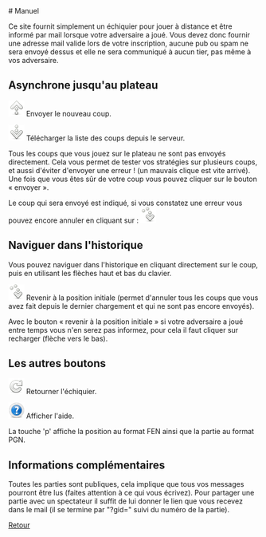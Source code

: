 <html>
<head>
	<meta http-equiv="Content-Type" content="text/html; charset=utf-8" />
	<title>Manuel</title>
</head>
<body>
# Manuel

Ce site fournit simplement un échiquier pour jouer à distance et être informé par mail lorsque votre adversaire a joué. Vous devez donc fournir une adresse mail valide lors de votre inscription, aucune pub ou spam ne sera envoyé dessus et elle ne sera communiqué à aucun tier, pas même à vos adversaire.


## Asynchrone jusqu'au plateau

![envoyer](./img/send.png 'envoyer') Envoyer le nouveau coup.

![recharger](./img/refresh.png 'recharger') Télécharger la liste des coups depuis le serveur.

Tous les coups que vous jouez sur le plateau ne sont pas envoyés directement. Cela vous permet de tester vos stratégies sur plusieurs coups, et aussi d'éviter d'envoyer une erreur ! (un mauvais clique est vite arrivé). Une fois que vous êtes sûr de votre coup vous pouvez cliquer sur le bouton « envoyer ».

Le coup qui sera envoyé est indiqué, si vous constatez une erreur vous pouvez encore annuler en cliquant sur :
![revenir à la position initiale](./img/init.png 'revenir à la position initiale')


## Naviguer dans l'historique

Vous pouvez naviguer dans l'historique en cliquant directement sur le coup, puis en utilisant les flèches haut et bas du clavier.

![revenir à la position initiale](./img/init.png 'revenir à la position initiale') Revenir à la position initiale (permet d'annuler tous les coups que vous avez fait depuis le dernier chargement et qui ne sont pas encore envoyés).

Avec le bouton « revenir à la position initiale » si votre adversaire a joué entre temps vous n'en serez pas informez, pour cela il faut cliquer sur recharger (flèche vers le bas).


## Les autres boutons

![](./img/rotate.png 'annuler') Retourner l'échiquier.

![](./img/help.png 'annuler') Afficher l'aide.

La touche 'p' affiche la position au format FEN ainsi que la partie au format PGN.

## Informations complémentaires

Toutes les parties sont publiques, cela implique que tous vos messages pourront être lus (faites attention à ce qui vous écrivez). Pour partager une partie avec un spectateur il suffit de lui donner le lien que vous recevez dans le mail (il se termine par "?gid=" suivi du numéro de la partie).

[Retour](./)
</body>
</html>
